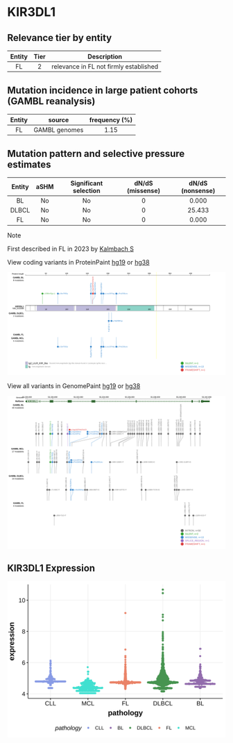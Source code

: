 # KIR3DL1

## Relevance tier by entity

|Entity|Tier|Description                           |
|:------:|:----:|--------------------------------------|
|FL    |2   |relevance in FL not firmly established|

## Mutation incidence in large patient cohorts (GAMBL reanalysis)

|Entity|source       |frequency (%)|
|:------:|:-------------:|:-------------:|
|FL    |GAMBL genomes|1.15         |

## Mutation pattern and selective pressure estimates

|Entity|aSHM|Significant selection|dN/dS (missense)|dN/dS (nonsense)|
|:------:|:----:|:---------------------:|:----------------:|:----------------:|
|BL    |No  |No                   |0               | 0.000          |
|DLBCL |No  |No                   |0               |25.433          |
|FL    |No  |No                   |0               | 0.000          |


> [!NOTE]
> First described in FL in 2023 by [Kalmbach S](https://pubmed.ncbi.nlm.nih.gov/37563306)


View coding variants in ProteinPaint [hg19](https://morinlab.github.io/LLMPP/GAMBL/KIR3DL1_protein.html)  or [hg38](https://morinlab.github.io/LLMPP/GAMBL/KIR3DL1_protein_hg38.html)

![image](images/proteinpaint/KIR3DL1_NM_013289.svg)

View all variants in GenomePaint [hg19](https://morinlab.github.io/LLMPP/GAMBL/KIR3DL1.html)  or [hg38](https://morinlab.github.io/LLMPP/GAMBL/KIR3DL1_hg38.html)

![image](images/proteinpaint/KIR3DL1.svg)
## KIR3DL1 Expression
![image](images/gene_expression/KIR3DL1_by_pathology.svg)
<!-- ORIGIN: russler-germainMutationsAssociatedProgression2023a -->
